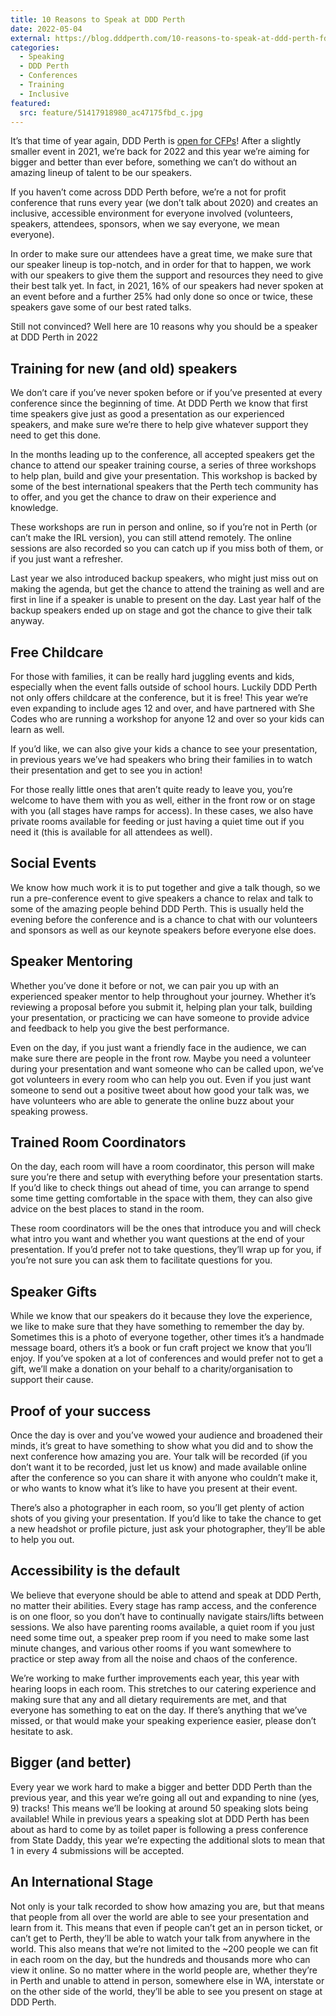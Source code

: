 ```yaml
---
title: 10 Reasons to Speak at DDD Perth
date: 2022-05-04
external: https://blog.dddperth.com/10-reasons-to-speak-at-ddd-perth-fd2fb238f91a
categories:
  - Speaking
  - DDD Perth
  - Conferences
  - Training
  - Inclusive
featured:
  src: feature/51417918980_ac47175fbd_c.jpg
---
```

It’s that time of year again, DDD Perth is [open for CFPs](https://sessionize.com/ddd-perth-2022/)! After a slightly smaller event in 2021, we’re back for 2022 and this year we’re aiming for bigger and better than ever before, something we can’t do without an amazing lineup of talent to be our speakers.

If you haven’t come across DDD Perth before, we’re a not for profit conference that runs every year (we don’t talk about 2020) and creates an inclusive, accessible environment for everyone involved (volunteers, speakers, attendees, sponsors, when we say everyone, we mean everyone).

In order to make sure our attendees have a great time, we make sure that our speaker lineup is top-notch, and in order for that to happen, we work with our speakers to give them the support and resources they need to give their best talk yet. In fact, in 2021, 16% of our speakers had never spoken at an event before and a further 25% had only done so once or twice, these speakers gave some of our best rated talks.

Still not convinced? Well here are 10 reasons why you should be a speaker at DDD Perth in 2022

## Training for new (and old) speakers

We don’t care if you’ve never spoken before or if you’ve presented at every conference since the beginning of time. At DDD Perth we know that first time speakers give just as good a presentation as our experienced speakers, and make sure we’re there to help give whatever support they need to get this done.

In the months leading up to the conference, all accepted speakers get the chance to attend our speaker training course, a series of three workshops to help plan, build and give your presentation. This workshop is backed by some of the best international speakers that the Perth tech community has to offer, and you get the chance to draw on their experience and knowledge.

These workshops are run in person and online, so if you’re not in Perth (or can’t make the IRL version), you can still attend remotely. The online sessions are also recorded so you can catch up if you miss both of them, or if you just want a refresher.

Last year we also introduced backup speakers, who might just miss out on making the agenda, but get the chance to attend the training as well and are first in line if a speaker is unable to present on the day. Last year half of the backup speakers ended up on stage and got the chance to give their talk anyway.

## Free Childcare

For those with families, it can be really hard juggling events and kids, especially when the event falls outside of school hours. Luckily DDD Perth not only offers childcare at the conference, but it is free! This year we’re even expanding to include ages 12 and over, and have partnered with She Codes who are running a workshop for anyone 12 and over so your kids can learn as well.

If you’d like, we can also give your kids a chance to see your presentation, in previous years we’ve had speakers who bring their families in to watch their presentation and get to see you in action!

For those really little ones that aren’t quite ready to leave you, you’re welcome to have them with you as well, either in the front row or on stage with you (all stages have ramps for access). In these cases, we also have private rooms available for feeding or just having a quiet time out if you need it (this is available for all attendees as well).

## Social Events

We know how much work it is to put together and give a talk though, so we run a pre-conference event to give speakers a chance to relax and talk to some of the amazing people behind DDD Perth. This is usually held the evening before the conference and is a chance to chat with our volunteers and sponsors as well as our keynote speakers before everyone else does.

## Speaker Mentoring

Whether you’ve done it before or not, we can pair you up with an experienced speaker mentor to help throughout your journey. Whether it’s reviewing a proposal before you submit it, helping plan your talk, building your presentation, or practicing we can have someone to provide advice and feedback to help you give the best performance.

Even on the day, if you just want a friendly face in the audience, we can make sure there are people in the front row. Maybe you need a volunteer during your presentation and want someone who can be called upon, we’ve got volunteers in every room who can help you out. Even if you just want someone to send out a positive tweet about how good your talk was, we have volunteers who are able to generate the online buzz about your speaking prowess.

## Trained Room Coordinators

On the day, each room will have a room coordinator, this person will make sure you’re there and setup with everything before your presentation starts. If you’d like to check things out ahead of time, you can arrange to spend some time getting comfortable in the space with them, they can also give advice on the best places to stand in the room.

These room coordinators will be the ones that introduce you and will check what intro you want and whether you want questions at the end of your presentation. If you’d prefer not to take questions, they’ll wrap up for you, if you’re not sure you can ask them to facilitate questions for you.

## Speaker Gifts

While we know that our speakers do it because they love the experience, we like to make sure that they have something to remember the day by. Sometimes this is a photo of everyone together, other times it’s a handmade message board, others it’s a book or fun craft project we know that you’ll enjoy. If you’ve spoken at a lot of conferences and would prefer not to get a gift, we’ll make a donation on your behalf to a charity/organisation to support their cause.

## Proof of your success

Once the day is over and you’ve wowed your audience and broadened their minds, it’s great to have something to show what you did and to show the next conference how amazing you are. Your talk will be recorded (if you don’t want it to be recorded, just let us know) and made available online after the conference so you can share it with anyone who couldn’t make it, or who wants to know what it’s like to have you present at their event.

There’s also a photographer in each room, so you’ll get plenty of action shots of you giving your presentation. If you’d like to take the chance to get a new headshot or profile picture, just ask your photographer, they’ll be able to help you out.

## Accessibility is the default

We believe that everyone should be able to attend and speak at DDD Perth, no matter their abilities. Every stage has ramp access, and the conference is on one floor, so you don’t have to continually navigate stairs/lifts between sessions. We also have parenting rooms available, a quiet room if you just need some time out, a speaker prep room if you need to make some last minute changes, and various other rooms if you want somewhere to practice or step away from all the noise and chaos of the conference.

We’re working to make further improvements each year, this year with hearing loops in each room. This stretches to our catering experience and making sure that any and all dietary requirements are met, and that everyone has something to eat on the day. If there’s anything that we’ve missed, or that would make your speaking experience easier, please don’t hesitate to ask.

## Bigger (and better)

Every year we work hard to make a bigger and better DDD Perth than the previous year, and this year we’re going all out and expanding to nine (yes, 9) tracks! This means we’ll be looking at around 50 speaking slots being available! While in previous years a speaking slot at DDD Perth has been about as hard to come by as toilet paper is following a press conference from State Daddy, this year we’re expecting the additional slots to mean that 1 in every 4 submissions will be accepted.

## An International Stage

Not only is your talk recorded to show how amazing you are, but that means that people from all over the world are able to see your presentation and learn from it. This means that even if people can’t get an in person ticket, or can’t get to Perth, they’ll be able to watch your talk from anywhere in the world. This also means that we’re not limited to the ~200 people we can fit in each room on the day, but the hundreds and thousands more who can view it online. So no matter where in the world people are, whether they’re in Perth and unable to attend in person, somewhere else in WA, interstate or on the other side of the world, they’ll be able to see you present on stage at DDD Perth.